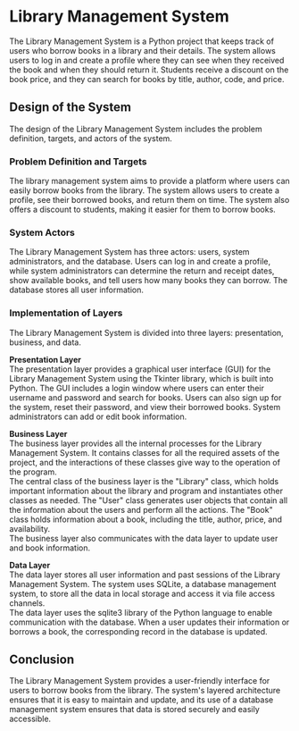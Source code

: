 # Library Management System
The Library Management System is a Python project that keeps track of users who borrow books in a library and their details. The system allows users to log in and create a profile where they can see when they received the book and when they should return it. Students receive a discount on the book price, and they can search for books by title, author, code, and price.</br>

<h2>Design of the System</h2>
The design of the Library Management System includes the problem definition, targets, and actors of the system.</br>

<h3>Problem Definition and Targets </h3>
The library management system aims to provide a platform where users can easily borrow books from the library. The system allows users to create a profile, see their borrowed books, and return them on time. The system also offers a discount to students, making it easier for them to borrow books.</br>

<h3>System Actors </h3>
The Library Management System has three actors: users, system administrators, and the database. Users can log in and create a profile, while system administrators can determine the return and receipt dates, show available books, and tell users how many books they can borrow. The database stores all user information.</br>

<h3>Implementation of Layers</h3>
The Library Management System is divided into three layers: presentation, business, and data.</br>

<b>Presentation Layer</b></br>
The presentation layer provides a graphical user interface (GUI) for the Library Management System using the Tkinter library, which is built into Python. The GUI includes a login window where users can enter their username and password and search for books. Users can also sign up for the system, reset their password, and view their borrowed books. System administrators can add or edit book information.</br>

<b>Business Layer</b></br>
The business layer provides all the internal processes for the Library Management System. It contains classes for all the required assets of the project, and the interactions of these classes give way to the operation of the program.</br>
The central class of the business layer is the "Library" class, which holds important information about the library and program and instantiates other classes as needed. The "User" class generates user objects that contain all the information about the users and perform all the actions. The "Book" class holds information about a book, including the title, author, price, and availability.</br>
The business layer also communicates with the data layer to update user and book information.</br>

<b>Data Layer</b></br>
The data layer stores all user information and past sessions of the Library Management System. The system uses SQLite, a database management system, to store all the data in local storage and access it via file access channels.</br>
The data layer uses the sqlite3 library of the Python language to enable communication with the database. When a user updates their information or borrows a book, the corresponding record in the database is updated.</br>

<h2>Conclusion</h2>
The Library Management System provides a user-friendly interface for users to borrow books from the library. The system's layered architecture ensures that it is easy to maintain and update, and its use of a database management system ensures that data is stored securely and easily accessible.</br>


